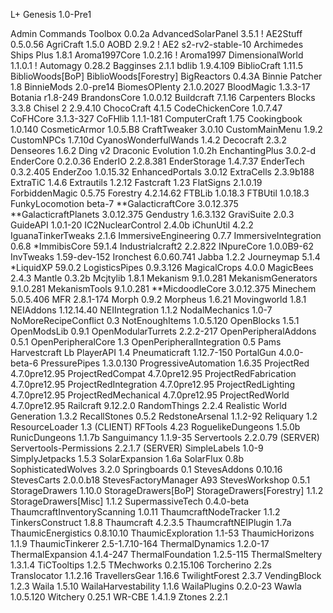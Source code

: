 L+ Genesis 1.0-Pre1

Admin Commands Toolbox 0.0.2a
AdvancedSolarPanel 3.5.1
! AE2Stuff 0.5.0.56
AgriCraft 1.5.0
AOBD 2.9.2
! AE2 s2-rv2-stable-10
Archimedes Ships Plus 1.8.1
Aroma1997Core 1.0.2.16
! Aroma1997 DimensionalWorld 1.1.0.1
! Automagy 0.28.2
Bagginses 2.1.1
bdlib 1.9.4.109
BiblioCraft 1.11.5
BiblioWoods[BoP]
BiblioWoods[Forestry]
BigReactors 0.4.3A
Binnie Patcher 1.8
BinnieMods 2.0-pre14
BiomesOPlenty 2.1.0.2027
BloodMagic 1.3.3-17
Botania r1.8-249
BrandonsCore 1.0.0.12
Buildcraft 7.1.16
Carpenters Blocks 3.3.8
Chisel 2 2.9.4.10
ChocoCraft 4.1.5
CodeChickenCore 1.0.7.47
CoFHCore 3.1.3-327
CoFHlib 1.1.1-181
ComputerCraft 1.75
Cookingbook 1.0.140
CosmeticArmor 1.0.5.B8
CraftTweaker 3.0.10
CustomMainMenu 1.9.2
CustomNPCs 1.7.10d
CyanosWonderfulWands 1.4.2
Decocraft 2.3.2
Denseores 1.6.2
Ding v2
Draconic Evolution 1.0.2h
EnchantingPlus 3.0.2-d
EnderCore 0.2.0.36
EnderIO 2.2.8.381
EnderStorage 1.4.7.37
EnderTech 0.3.2.405
EnderZoo 1.0.15.32
EnhancedPortals 3.0.12
ExtraCells 2.3.9b188
ExtraTiC 1.4.6
Extrautils 1.2.12
Fastcraft 1.23
FlatSigns 2.1.0.19
ForbiddenMagic 0.5.75
Forestry 4.2.14.62
FTBLib 1.0.18.3
FTBUtil 1.0.18.3
FunkyLocomotion beta-7
**GalacticraftCore 3.0.12.375
**GalacticraftPlanets 3.0.12.375
Gendustry 1.6.3.132
GraviSuite 2.0.3
GuideAPI 1.0.1-20
IC2NuclearControl 2.4.0b
iChunUtil 4.2.2
IguanaTinkerTweaks 2.1.6
ImmersiveEngineering 0.7.7
ImmersiveIntegration 0.6.8
*ImmibisCore 59.1.4
Industrialcraft2 2.2.822
INpureCore 1.0.0B9-62
InvTweaks 1.59-dev-152
Ironchest 6.0.60.741
Jabba 1.2.2
Journeymap 5.1.4
*LiquidXP 59.0.2
LogisticsPipes 0.9.3.126
MagicalCrops 4.0.0
MagicBees 2.4.3
Mantle 0.3.2b
Mcjtylib 1.8.1
Mekanism 9.1.0.281
MekanismGenerators 9.1.0.281
MekanismTools 9.1.0.281
**MicdoodleCore 3.0.12.375
Minechem 5.0.5.406
MFR 2.8.1-174
Morph 0.9.2
Morpheus 1.6.21
Movingworld 1.8.1
NEIAddons 1.12.14.40
NEIIntegration 1.1.2
NodalMechanics 1.0-7
NoMoreRecipeConflict 0.3
NotEnoughItems 1.0.5.120
OpenBlocks 1.5.1
OpenModsLib 0.9.1
OpenModularTurrets 2.2.2-217
OpenPeripheralAddons 0.5.1
OpenPeripheralCore 1.3
OpenPeripheralIntegration 0.5
Pams Harvestcraft Lb
PlayerAPI 1.4
Pneumaticraft 1.12.7-150
PortalGun 4.0.0-beta-6
PressurePipes 1.3.0.130
ProgressiveAutomation 1.6.35
ProjectRed 4.7.0pre12.95
ProjectRedCompat  4.7.0pre12.95
ProjectRedFabrication 4.7.0pre12.95
ProjectRedIntegration 4.7.0pre12.95
ProjectRedLighting 4.7.0pre12.95
ProjectRedMechanical 4.7.0pre12.95
ProjectRedWorld 4.7.0pre12.95
Railcraft 9.12.2.0
RandomThings 2.2.4
Realistic World Generation 1.3.2
RecallStones 0.5.2
RedstoneArsenal 1.1.2-92
Reliquary 1.2
ResourceLoader 1.3 (CLIENT)
RFTools 4.23
RoguelikeDungeons 1.5.0b
RunicDungeons 1.1.7b
Sanguimancy 1.1.9-35
Servertools 2.2.0.79 (SERVER)
Servertools-Permissions 2.2.1.7 (SERVER)
SimpleLabels 1.0-9
SimplyJetpacks 1.5.3
SolarExpansion 1.6a
SolarFlux 0.8b
SophisticatedWolves 3.2.0
Springboards 0.1
StevesAddons 0.10.16
StevesCarts 2.0.0.b18
StevesFactoryManager A93
StevesWorkshop 0.5.1
StorageDrawers 1.10.0
StorageDrawers[BoP]
StorageDrawers[Forestry] 1.1.2
StorageDrawers[Misc] 1.1.2
SupermassiveTech 0.4.0-beta
ThaumcraftInventoryScanning 1.0.11
ThaumcraftNodeTracker 1.1.2
TinkersConstruct 1.8.8
Thaumcraft 4.2.3.5
ThaumcraftNEIPlugin 1.7a
ThaumicEnergistics 0.8.10.10
ThaumicExploration 1.1-53
ThaumicHorizons 1.1.9
ThaumicTinkerer 2.5-1.7.10-164
ThermalDynamics 1.2.0-17
ThermalExpansion 4.1.4-247
ThermalFoundation 1.2.5-115
ThermalSmeltery 1.3.1.4
TiCTooltips 1.2.5
TMechworks 0.2.15.106
Torcherino 2.2s
Translocator 1.1.2.16
TravellersGear 1.16.6
TwilightForest 2.3.7
VendingBlock 1.2.3
Waila 1.5.10
WailaHarvestability 1.1.6
WailaPlugins 0.2.0-23
Wawla 1.0.5.120
Witchery 0.25.1
WR-CBE 1.4.1.9
Ztones 2.2.1